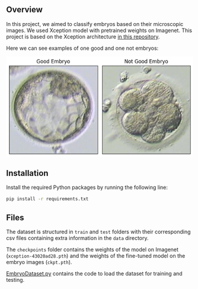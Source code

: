 ## Overview
In this project, we aimed to classify embryos based on their microscopic images. We used Xception model with pretrained weights on Imagenet. This project is based on the Xception architecture [in this repository](https://github.com/tstandley/Xception-PyTorch).

Here we can see examples of one good and one not embryos:

![alt text](embryo_images.png)



## Installation
Install the required Python packages by running the following line:
```bash
pip install -r requirements.txt
```

## Files
The dataset is structured in `train` and `test` folders with their corresponding csv files containing extra information in the `data` directory.

The `checkpoints` folder contains the weights of the model on Imagenet (`xception-43020ad28.pth`) and the weights of the fine-tuned model on the embryo images (`ckpt.pth`).

[EmbryoDataset.py](EmbryoDataset.py) contains the code to load the dataset for training and testing.
